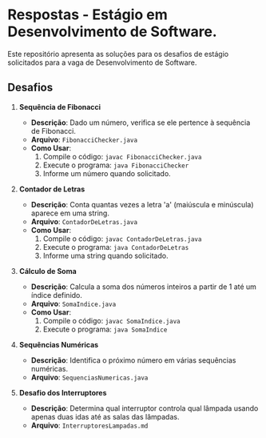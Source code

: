 # Respostas - Estágio em Desenvolvimento de Software.

Este repositório apresenta as soluções para os desafios de estágio solicitados para a vaga de Desenvolvimento de Software.

## Desafios

1. **Sequência de Fibonacci**
   - **Descrição**: Dado um número, verifica se ele pertence à sequência de Fibonacci.
   - **Arquivo**: `FibonacciChecker.java`
   - **Como Usar**:
     1. Compile o código: `javac FibonacciChecker.java`
     2. Execute o programa: `java FibonacciChecker`
     3. Informe um número quando solicitado.

2. **Contador de Letras**
   - **Descrição**: Conta quantas vezes a letra 'a' (maiúscula e minúscula) aparece em uma string.
   - **Arquivo**: `ContadorDeLetras.java`
   - **Como Usar**:
     1. Compile o código: `javac ContadorDeLetras.java`
     2. Execute o programa: `java ContadorDeLetras`
     3. Informe uma string quando solicitado.

3. **Cálculo de Soma**
   - **Descrição**: Calcula a soma dos números inteiros a partir de 1 até um índice definido.
   - **Arquivo**: `SomaIndice.java`
   - **Como Usar**:
     1. Compile o código: `javac SomaIndice.java`
     2. Execute o programa: `java SomaIndice`

4. **Sequências Numéricas**
   - **Descrição**: Identifica o próximo número em várias sequências numéricas.
   - **Arquivo**: `SequenciasNumericas.java`

5. **Desafio dos Interruptores**
   - **Descrição**: Determina qual interruptor controla qual lâmpada usando apenas duas idas até as salas das lâmpadas.
   - **Arquivo**: `InterruptoresLampadas.md`
